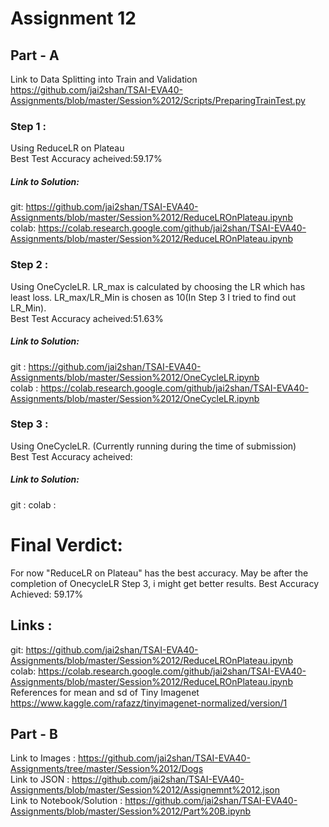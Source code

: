 # Assignment 12
## Part - A
Link to Data Splitting into Train and Validation    
https://github.com/jai2shan/TSAI-EVA40-Assignments/blob/master/Session%2012/Scripts/PreparingTrainTest.py

### Step 1 : 
Using ReduceLR on Plateau     
Best Test Accuracy acheived:59.17%

##### Link to Solution:
git: https://github.com/jai2shan/TSAI-EVA40-Assignments/blob/master/Session%2012/ReduceLROnPlateau.ipynb            
colab: https://colab.research.google.com/github/jai2shan/TSAI-EVA40-Assignments/blob/master/Session%2012/ReduceLROnPlateau.ipynb

### Step 2 :
Using OneCycleLR. LR_max is calculated by choosing the LR which has least loss. LR_max/LR_Min is chosen as 10(In Step 3 I tried to find out LR_Min).         
Best Test Accuracy acheived:51.63%

##### Link to Solution:
git : https://github.com/jai2shan/TSAI-EVA40-Assignments/blob/master/Session%2012/OneCycleLR.ipynb   
colab : https://colab.research.google.com/github/jai2shan/TSAI-EVA40-Assignments/blob/master/Session%2012/OneCycleLR.ipynb

### Step 3 :
Using OneCycleLR. (Currently running during the time of submission)         
Best Test Accuracy acheived:

##### Link to Solution:
git : 
colab : 

# Final Verdict:
For now "ReduceLR on Plateau" has the best accuracy. May be after the completion of OnecycleLR Step 3, i might get better results.
Best Accuracy Achieved: 59.17%

## Links :
git: https://github.com/jai2shan/TSAI-EVA40-Assignments/blob/master/Session%2012/ReduceLROnPlateau.ipynb            
colab: https://colab.research.google.com/github/jai2shan/TSAI-EVA40-Assignments/blob/master/Session%2012/ReduceLROnPlateau.ipynb
References for mean and sd of Tiny Imagenet         
https://www.kaggle.com/rafazz/tinyimagenet-normalized/version/1


## Part - B
Link to Images : https://github.com/jai2shan/TSAI-EVA40-Assignments/tree/master/Session%2012/Dogs              
Link to JSON : https://github.com/jai2shan/TSAI-EVA40-Assignments/blob/master/Session%2012/Assignemnt%2012.json          
Link to Notebook/Solution : https://github.com/jai2shan/TSAI-EVA40-Assignments/blob/master/Session%2012/Part%20B.ipynb
